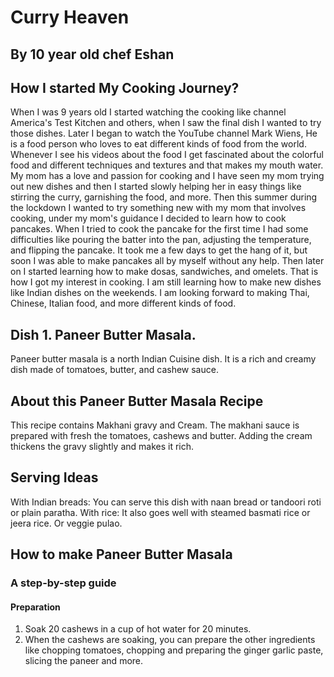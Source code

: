 # Curry Heaven
## By 10 year old chef Eshan

## How I started My Cooking Journey?
When I was 9 years old I started watching the cooking like channel America's Test Kitchen and others, when I saw the final dish I wanted to try those dishes. Later I began to watch the YouTube channel Mark Wiens, He is a food person who loves to eat different kinds of food from the world. Whenever I see his videos about the food I get fascinated about the colorful food and different techniques and textures and that makes my mouth water. My mom has a love and passion for cooking and I have seen my mom trying out new dishes and then I started slowly helping her in easy things like stirring the curry, garnishing the food, and more. Then this summer during the lockdown I wanted to try something new with my mom that involves cooking, under my mom's guidance I decided to learn how to cook pancakes. When I tried to cook the pancake for the first time I had some difficulties like pouring the batter into the pan, adjusting the temperature, and flipping the pancake. It took me a few days to get the hang of it, but soon I was able to make pancakes all by myself without any help. Then later on I started learning how to make dosas, sandwiches, and omelets. That is how I got my interest in cooking. I am still learning how to make new dishes like Indian dishes on the weekends. I am looking forward to making Thai, Chinese, Italian food, and more different kinds of food.

## Dish 1. Paneer Butter Masala.
Paneer butter masala is a north Indian Cuisine dish. It is a rich and creamy dish made of tomatoes, butter, and cashew sauce.

## About this Paneer Butter Masala Recipe
This recipe contains Makhani gravy and Cream.
The makhani sauce is prepared with fresh the tomatoes, cashews and butter. Adding the cream thickens the gravy slightly and makes it rich.

## Serving Ideas

With Indian breads: You can serve this dish with naan bread or tandoori roti or plain paratha.
With rice: It also goes well with steamed basmati rice or jeera rice.
Or veggie pulao.

## How to make Paneer Butter Masala
### A step-by-step guide
#### Preparation
1. Soak 20 cashews in a cup of hot water for 20 minutes.
2. When the cashews are soaking, you can prepare the other ingredients like chopping tomatoes, chopping and preparing the ginger garlic paste, slicing the paneer and more.








